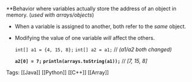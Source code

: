 **Behavior where variables actually store the address of an object in memory. (*used with arrays/objects*)

- When a variable is assigned to another, both refer to the *same* object.
- Modifying the value of one variable *will* affect the others.

	`int[] a1 = {4, 15, 8};`
	`int[] a2 = a1;`       // *(a1/a2 both changed)*
	
	**`a2[0] = 7;`**
	**`println(arrays.toString(a1));`** // *[7, 15, 8]*

Tags:
[[Java]]
[[Python]]
[[C++]]
[[Array]]